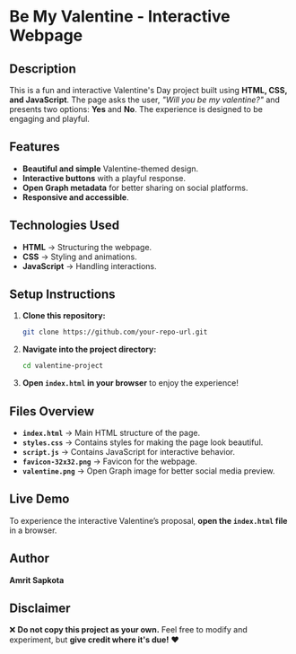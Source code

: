 # Be My Valentine - Interactive Webpage

## Description
This is a fun and interactive Valentine's Day project built using **HTML, CSS, and JavaScript**. The page asks the user, *"Will you be my valentine?"* and presents two options: **Yes** and **No**. The experience is designed to be engaging and playful.

## Features
- **Beautiful and simple** Valentine-themed design.
- **Interactive buttons** with a playful response.
- **Open Graph metadata** for better sharing on social platforms.
- **Responsive and accessible**.

## Technologies Used
- **HTML** → Structuring the webpage.
- **CSS** → Styling and animations.
- **JavaScript** → Handling interactions.

## Setup Instructions
1. **Clone this repository:**
   ```sh
   git clone https://github.com/your-repo-url.git
   ```
2. **Navigate into the project directory:**
   ```sh
   cd valentine-project
   ```
3. **Open `index.html` in your browser** to enjoy the experience!

## Files Overview
- **`index.html`** → Main HTML structure of the page.
- **`styles.css`** → Contains styles for making the page look beautiful.
- **`script.js`** → Contains JavaScript for interactive behavior.
- **`favicon-32x32.png`** → Favicon for the webpage.
- **`valentine.png`** → Open Graph image for better social media preview.

## Live Demo
To experience the interactive Valentine’s proposal, **open the `index.html` file** in a browser.

## Author
**Amrit Sapkota**

## Disclaimer
❌ **Do not copy this project as your own.** Feel free to modify and experiment, but **give credit where it's due!** ❤️

